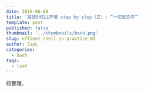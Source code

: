 ```yaml
---
date: 2019-06-09
title: '高效SHELL环境 step by step（三）: “一切皆文件”'
template: post
published: false
thumbnail: '../thumbnails/bash.png'
slug: effient-shell-in-practice-03
author: JayL
categories:
  - bash
tags:
  - lsof
---
```


待整理。

